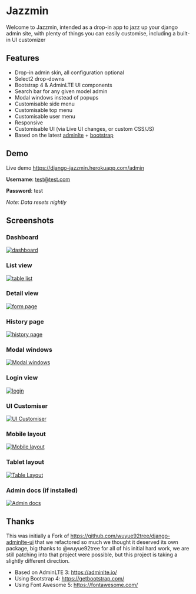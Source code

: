 # Jazzmin

Welcome to Jazzmin, intended as a drop-in app to jazz up your django admin site, with plenty of things you can easily 
customise, including a built-in UI customizer 

## Features

- Drop-in admin skin, all configuration optional
- Select2 drop-downs
- Bootstrap 4 & AdminLTE UI components
- Search bar for any given model admin
- Modal windows instead of popups
- Customisable side menu
- Customisable top menu
- Customisable user menu
- Responsive
- Customisable UI (via Live UI changes, or custom CSS/JS)
- Based on the latest [adminlte](https://adminlte.io/) + [bootstrap](https://getbootstrap.com/)

## Demo
Live demo https://django-jazzmin.herokuapp.com/admin

**Username**: test@test.com

**Password**: test

*Note: Data resets nightly*

## Screenshots

### Dashboard
[![dashboard](./img/dashboard.png)](./img/dashboard.png)

### List view
[![table list](./img/list_view.png)](./img/list_view.png)

### Detail view
[![form page](./img/detail_view.png)](./img/detail_view.png)

### History page
[![history page](./img/history_page.png)](./img/history_page.png)

### Modal windows
[![Modal windows](./img/related_modal_bootstrap.png)](./img/related_modal_bootstrap.png)

### Login view
[![login](./img/login.png)](./img/login.png)

### UI Customiser
[![UI Customiser](./img/ui_customiser.png)](./img/ui_customiser.png)

### Mobile layout
[![Mobile layout](./img/dashboard_mobile.png)](./img/dashboard_mobile.png)

### Tablet layout
[![Table Layout](./img/dashboard_tablet.png)](./img/dashboard_tablet.png)

### Admin docs (if installed)
[![Admin docs](./img/admin_docs.png)](./img/admin_docs.png)

## Thanks
This was initially a Fork of https://github.com/wuyue92tree/django-adminlte-ui that we refactored so much we thought it
deserved its own package, big thanks to @wuyue92tree for all of his initial hard work, we are still patching into that
project were possible, but this project is taking a slightly different direction.

- Based on AdminLTE 3: https://adminlte.io/
- Using Bootstrap 4: https://getbootstrap.com/
- Using Font Awesome 5: https://fontawesome.com/

